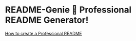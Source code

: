 # README-Genie 🧞 Professional README Generator!

[How to create a Professional README](https://coding-boot-camp.github.io/full-stack/github/professional-readme-guide)
